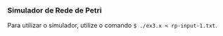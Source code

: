 ### Simulador de Rede de Petri  
  Para utilizar o simulador, utilize o comando ```$ ./ex3.x < rp-input-1.txt```.  
